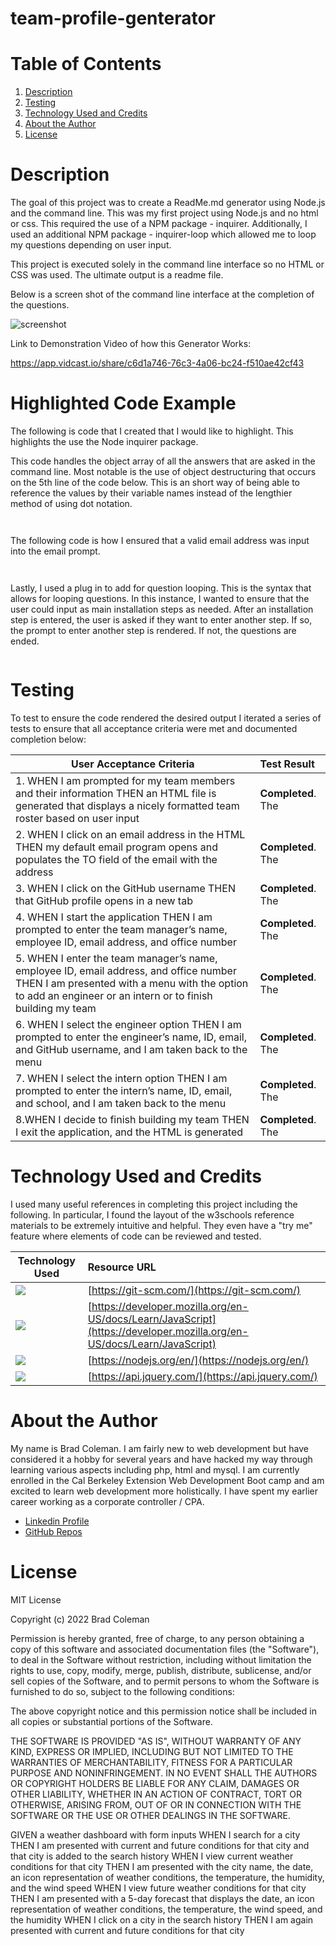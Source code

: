 # team-profile-genterator

# **Table of Contents**
1. [Description](#description)
2. [Testing](#testing)
3. [Technology Used and Credits](#technology-used-and-credits)
4. [About the Author](#about-the-author)
5. [License](#license)


# **Description**

The goal of this project was to create a ReadMe.md generator using Node.js and the command line. This was my first project using Node.js and no html or css.   This required the use of a NPM package - inquirer.  Additionally, I used an additional NPM package - inquirer-loop which allowed me to loop my questions depending on user input.  

This project is executed solely in the command line interface so no HTML or CSS was used.  The ultimate output is a readme file.  

Below is a screen shot of the command line interface at the completion of the questions. 

![screenshot](screenshot.jpg)


Link to Demonstration Video of how this Generator Works:

https://app.vidcast.io/share/c6d1a746-76c3-4a06-bc24-f510ae42cf43

# **Highlighted Code Example**

The following is code that I created that I would like to highlight.  This highlights the use the Node inquirer package.  

This code handles the object array of all the answers that are asked in the command line.  Most notable is the use of object destructuring that occurs on the 5th line of the code below.  This is an short way of being able to reference the values by their variable names instead of the lengthier method of using dot notation.    

```


```
The following code is how I ensured that a valid email address was input into the email prompt. 

```


```
Lastly, I used a plug in to add for question looping.  This is the syntax that allows for looping questions.  In this instance, I wanted to ensure that the user could input as main installation steps as needed.  After an installation step is entered, the user is asked if they want to enter another step.  If so, the prompt to enter another step is rendered.  If not, the questions are ended.  

```

```



# **Testing** 

To test to ensure the code rendered the desired output I iterated a series of tests to ensure that all acceptance criteria were met and documented completion below:

| User Acceptance Criteria | Test Result | 
| ------------- |:-------------| 
|1. WHEN I am prompted for my team members and their information THEN an HTML file is generated that displays a nicely formatted team roster based on user input   |**Completed**.  The     |
|2. WHEN I click on an email address in the HTML THEN my default email program opens and populates the TO field of the email with the address   |**Completed**.  The     |
|3. WHEN I click on the GitHub username THEN that GitHub profile opens in a new tab   |**Completed**.  The     |
|4. WHEN I start the application THEN I am prompted to enter the team manager’s name, employee ID, email address, and office number   |**Completed**.  The     |
|5. WHEN I enter the team manager’s name, employee ID, email address, and office number THEN I am presented with a menu with the option to add an engineer or an intern or to finish building my team   |**Completed**.  The     |
|6. WHEN I select the engineer option THEN I am prompted to enter the engineer’s name, ID, email, and GitHub username, and I am taken back to the menu    |**Completed**.  The    |
|7. WHEN I select the intern option THEN I am prompted to enter the intern’s name, ID, email, and school, and I am taken back to the menu   |**Completed**.  The     |
|8.WHEN I decide to finish building my team THEN I exit the application, and the HTML is generated   |**Completed**.  The    |


# **Technology Used and Credits**

I used many useful references in completing this project including the following.  In particular, I found the layout of the w3schools reference materials to be extremely intuitive and helpful.  They even have a "try me" feature where elements of code can be reviewed and tested. 


| Technology Used | Resource URL | 
| ------------- |:-------------| 
| <img src="https://img.shields.io/badge/GIT-E44C30?style=for-the-badge&logo=git&logoColor=white"> | [https://git-scm.com/](https://git-scm.com/) | 
| <img src="https://img.shields.io/badge/JavaScript-F7DF1E?style=for-the-badge&logo=javascript&logoColor=black"> | [https://developer.mozilla.org/en-US/docs/Learn/JavaScript](https://developer.mozilla.org/en-US/docs/Learn/JavaScript) |
| <img src="https://img.shields.io/badge/Node.js-43853D?style=for-the-badge&logo=node.js&logoColor=white"> | [https://nodejs.org/en/](https://nodejs.org/en/) |
| <img src="https://img.shields.io/badge/jQuery-0769AD?style=for-the-badge&logo=jquery&logoColor=white"> | [https://api.jquery.com/](https://api.jquery.com/) |

# **About the Author**

My name is Brad Coleman. I am fairly new to web development but have considered it a hobby for several years and have hacked my way through learning various aspects including php, html and mysql.  I am currently enrolled in the Cal Berkeley Extension Web Development Boot camp and am excited to learn web development more holistically.  I have spent my earlier career working as a corporate controller / CPA.

- [Linkedin Profile](https://www.linkedin.com/in/brad-coleman-109529/)
- [GitHub Repos](https://github.com/bradcoleman60?tab=repositories)


# **License**

MIT License

Copyright (c) 2022 Brad Coleman

Permission is hereby granted, free of charge, to any person obtaining a copy
of this software and associated documentation files (the "Software"), to deal
in the Software without restriction, including without limitation the rights
to use, copy, modify, merge, publish, distribute, sublicense, and/or sell
copies of the Software, and to permit persons to whom the Software is
furnished to do so, subject to the following conditions:

The above copyright notice and this permission notice shall be included in all
copies or substantial portions of the Software.

THE SOFTWARE IS PROVIDED "AS IS", WITHOUT WARRANTY OF ANY KIND, EXPRESS OR
IMPLIED, INCLUDING BUT NOT LIMITED TO THE WARRANTIES OF MERCHANTABILITY,
FITNESS FOR A PARTICULAR PURPOSE AND NONINFRINGEMENT. IN NO EVENT SHALL THE
AUTHORS OR COPYRIGHT HOLDERS BE LIABLE FOR ANY CLAIM, DAMAGES OR OTHER
LIABILITY, WHETHER IN AN ACTION OF CONTRACT, TORT OR OTHERWISE, ARISING FROM,
OUT OF OR IN CONNECTION WITH THE SOFTWARE OR THE USE OR OTHER DEALINGS IN THE
SOFTWARE.


GIVEN a weather dashboard with form inputs
WHEN I search for a city
THEN I am presented with current and future conditions for that city and that city is added to the search history
WHEN I view current weather conditions for that city
THEN I am presented with the city name, the date, an icon representation of weather conditions, the temperature, the humidity, and the wind speed
WHEN I view future weather conditions for that city
THEN I am presented with a 5-day forecast that displays the date, an icon representation of weather conditions, the temperature, the wind speed, and the humidity
WHEN I click on a city in the search history
THEN I am again presented with current and future conditions for that city
```